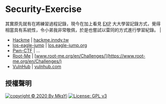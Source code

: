 Security-Exercise
===

其實原先就有在將練習過程記錄，現今在加上看見 [EXP](https://github.com/lyy289065406) 大大學習記錄方式，覺得相當具有系統性，令小弟我非常敬佩，於是也嘗試以雷同的方式進行學習紀錄。  |
- [Hackme](Hackme) | [hackme.inndy.tw](https://hackme.inndy.tw)
- [los-eagle-jump](los-eagle-jump) | [los.eagle-jump.org](https://los.eagle-jump.org)
- [Pwn-CTF](Pwn-CTF) | ...
- [Root-Me](Root-Me) | [www.root-me.org/en/Challenges/](https://www.root-me.org/en/Challenges/)
- [VulnHub](VulnHub) | [vulnhub.com](https://vulnhub.com/)

## 授權聲明
[![copyright © 2020 By MksYi](https://img.shields.io/badge/copyright%20©-%202019%20By%20MksYi-blue.svg)](https://mks.tw/)
[![License: GPL v3](https://img.shields.io/badge/License-GPL%20v3-blue.svg)](https://www.gnu.org/licenses/gpl-3.0)